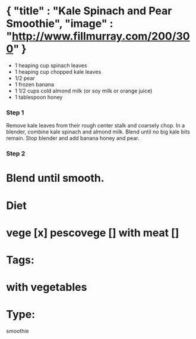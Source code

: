 {
    "title" : "Kale Spinach and Pear Smoothie",
    "image" : "http://www.fillmurray.com/200/300"
}
===

- 1 heaping cup spinach leaves
- 1 heaping cup chopped kale leaves
- 1/2 pear
- 1 frozen banana
- 1 1/2 cups cold almond milk (or soy milk or orange juice)
- 1 tablespoon honey

### Step 1
Remove kale leaves from their rough center stalk and coarsely chop.  In a blender, combine kale spinach and almond milk.  Blend until no big kale bits remain.  Stop blender and add banana honey and pear.
### Step 2
Blend until smooth.
===
# Diet
vege        [x]
pescovege   []
with meat   []
===
# Tags: 
with vegetables
===
# Type:
smoothie


